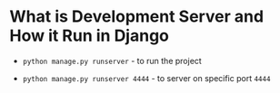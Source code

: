 # What is Development Server and How it Run in Django

- `python manage.py runserver` - to run the project

- `python manage.py runserver 4444` - to server on specific port `4444` 
